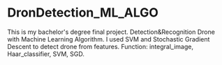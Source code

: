 # DronDetection_ML_ALGO
This is my bachelor's degree final project.
Detection&Recognition Drone with Machine Learning Algorithm. I used SVM and Stochastic Gradient Descent to detect drone from features.
Function: integral_image, Haar_classifier, SVM, SGD.

